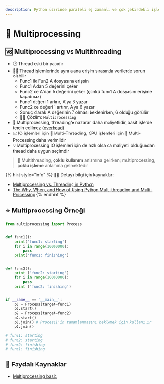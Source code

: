 ```yaml
---
description: Python üzerinde paraleli eş zamanlı ve çok çekirdekli işlemler
---
```


# 🎎 Multiprocessing

## 🆚 Multiprocessing vs Multithreading

* 🕐 Thread eski bir yapıdır
* 👮‍♂️ Thread işlemlerinde aynı alana erişim sırasında verilerde sorun olabilir
  * Func1 ile Fun2 A dosyasına erişsin
  * Func1 A'dan 5 değerini çeker
  * Func2 de A'dan 5 değerini çeker \(çünkü func1 A dosyasını erişime kapatmaz\)
  * Func1 değeri 1 artırır, A'ya 6 yazar
  * Func2 de değeri 1 artırır, A'ya 6 yazar
  * Sonuç olarak A değerinin 7 olması beklenirken, 6 olduğu görülür
  * 👨‍🔧 Çözüm: `Multiprocessing`
* 🎳 Multiprocessing, threading'e nazaran daha maliyetlidir, basit işlerde tercih edilmez \([overhead](http://bilgisayarkavramlari.sadievrenseker.com/2011/01/03/overhead-ek-yuk/)\)
* 📈 IO işlemleri için 🧵 Multi-Threading, CPU işlemleri için 🎎 Multi-Processing daha verimlidir
* 💡 Multiprocessing IO işlemleri için de hızlı olsa da maliyetli olduğundan thread daha uygun seçimdir

> 🔸 Multithreading, **çoklu kullanım** anlamına gelirken; multiprocessing, **çoklu işleme** anlamına gelmektedir

{% hint style="info" %}
‍🧙‍♂ Detaylı bilgi için kaynaklar:

* [Multiprocessing vs. Threading in Python](https://timber.io/blog/multiprocessing-vs-multithreading-in-python-what-you-need-to-know/)
* [The Why, When, and How of Using Python Multi-threading and Multi-Processing](https://medium.com/towards-artificial-intelligence/the-why-when-and-how-of-using-python-multi-threading-and-multi-processing-afd1b8a8ecca)
{% endhint %}

## ⭐ Multiprocessing Örneği

```python
from multiprocessing import Process


def func1():
    print('func1: starting')
    for i in range(10000000):
        pass
    print('func1: finishing')


def func2():
    print ('func2: starting')
    for i in range(10000000):
        pass
    print ('func2: finishing')


if __name__ == '__main__':
    p1 = Process(target=func1)
    p1.start()
    p2 = Process(target=func2)
    p2.start()
    p1.join() # Process1'in tamamlanmasını beklemek için kullanılır
    p2.join()

# func1: starting
# func2: starting
# func2: finishing
# func1: finishing
```

## 🔗 Faydalı Kaynaklar

* [Multiprocessing basic](https://pymotw.com/2/multiprocessing/basics.html)

